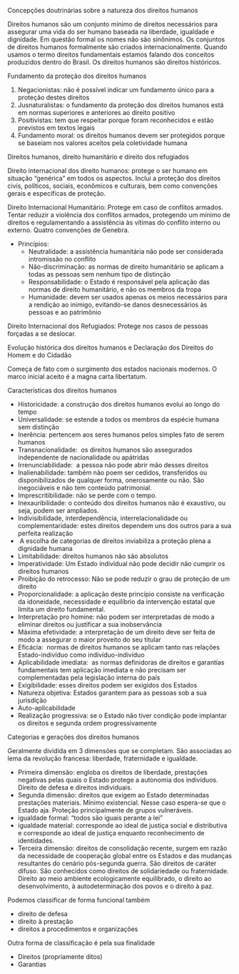 
Concepções doutrinárias sobre a natureza dos direitos humanos

Direitos humanos são um conjunto mínimo de direitos necessários para assegurar uma vida do ser humano baseada na liberdade, igualdade e dignidade. Em questão formal os nomes não são sinônimos. Os conjuntos de direitos humanos formalmente são criados internacionalmente. Quando usamos o termo direitos fundamentais estamos falando dos conceitos produzidos dentro do Brasil. Os direitos humanos são direitos históricos.

Fundamento da proteção dos direitos humanos

1. Negacionistas: não é possível indicar um fundamento único para a proteção destes direitos
2. Jusnaturalistas: o fundamento da proteção dos direitos humanos está em normas superiores e anteriores ao direito positivo
3. Positivistas: tem que respeitar porque foram reconhecidos e estão previstos em textos legais
4. Fundamento moral: os direitos humanos devem ser protegidos porque se baseiam nos valores aceitos pela coletividade humana
    
Direitos humanos, direito humanitário e direito dos refugiados

Direito internacional dos direito humanos: protege o ser humano em situação “genérica” em todos os aspectos. Inclui a proteção dos direitos civis, políticos, sociais, econômicos e culturais, bem como convenções gerais e específicas de proteção.

Direito Internacional Humanitário: Protege em caso de conflitos armados. Tentar reduzir a violência dos conflitos armados, protegendo um mínimo de direitos e regulamentando a assistência às vítimas do conflito interno ou externo. Quatro convenções de Genebra.

- Princípios:
	- Neutralidade: a assistência humanitária não pode ser considerada intromissão no conflito
	- Não-discriminação: as normas de direito humanitário se aplicam a todas as pessoas sem nenhum tipo de distinção
	- Responsabilidade: o Estado é responsável pela aplicação das normas de direito humanitário, e não os membros da tropa
	- Humanidade: devem ser usados apenas os meios necessários para a rendição ao inimigo, evitando-se danos desnecessários às pessoas e ao patrimônio

  

Direito Internacional dos Refugiados: Protege nos casos de pessoas forçadas a se deslocar.

Evolução histórica dos direitos humanos e Declaração dos Direitos do Homem e do Cidadão

Começa de fato com o surgimento dos estados nacionais modernos. O marco inicial aceito é a magna carta libertatum.

Características dos direitos humanos

- Historicidade: a construção dos direitos humanos evolui ao longo do tempo
- Universalidade: se estende a todos os membros da espécie humana sem distinção
- Inerência: pertencem aos seres humanos pelos simples fato de serem humanos
- Transnacionalidade:  os direitos humanos são assegurados independente de nacionalidade ou apátridas
- Irrenunciabilidade:  a pessoa não pode abrir mão desses direitos
- Inalienabilidade: também não poem ser cedidos, transferidos ou disponibilizados de qualquer forma, onerosamente ou não. São inegociáveis e não tem conteúdo patrimonial.
- Imprescritibilidade: não se perde com o tempo.
- Inexauribilidade: o conteúdo dos direitos humanos não é exaustivo, ou seja, podem ser ampliados.
- Indivisibilidade, interdependência, interrelacionalidade ou complementaridade: estes direitos dependem uns dos outros para a sua perfeita realização
-  A escolha de categorias de direitos inviabiliza a proteção plena a dignidade humana
- Limitabilidade: direitos humanos não são absolutos
- Imperatividade: Um Estado individual não pode decidir não cumprir os direitos humanos
- Proibição do retrocesso: Não se pode reduzir o grau de proteção de um direito
- Proporcionalidade: a aplicação deste princípio consiste na verificação da idoneidade, necessidade e equilíbrio da intervenção estatal que limita um direito fundamental.
- Interpretação pro homine: não podem ser interpretadas de modo a eliminar direitos ou justificar a sua inobservância
- Máxima efetividade: a interpretação de um direito deve ser feita de modo a assegurar o maior proveito do seu titular
- Eficácia:  normas de direitos humanos se aplicam tanto nas relações Estado-indivíduo como indivíduo-indivíduo
- Aplicabilidade imediata:  as normas definidoras de direitos e garantias fundamentais tem aplicação imediata e não precisam ser complementadas pela legislação interna do país
- Exigibilidade: esses direitos podem ser exigidos dos Estados
- Natureza objetiva: Estados garantem para as pessoas sob a sua jurisdição
- Auto-aplicabilidade
- Realização progressiva: se o Estado não tiver condição pode implantar os direitos e segunda ordem progressivamente

Categorias e gerações dos direitos humanos

Geralmente dividida em 3 dimensões que se completam. São associadas ao lema da revolução francesa: liberdade, fraternidade e igualdade.
- Primeira dimensão: engloba os direitos de liberdade, prestações negativas pelas quais o Estado protege a autonomia dos indivíduos. Direito de defesa e direitos individuais.
- Segunda dimensão: direitos que exigem ao Estado determinadas prestações materiais. Mínimo existencial. Nesse caso espera-se que o Estado aja. Proteção principalmente de grupos vulneráveis.
- igualdade formal: “todos são iguais perante a lei”
- igualdade material: corresponde ao ideal de justiça social e distributiva e corresponde ao ideal de justiça enquanto reconhecimento de identidades.
- Terceira dimensão: direitos de consolidação recente, surgem em razão da necessidade de cooperação global entre os Estados e das mudanças resultantes do cenário pós-segunda guerra. São direitos de caráter difuso. São conhecidos como direitos de solidariedade ou fraternidade. Direito ao meio ambiente ecologicamente equilibrado, o direito ao desenvolvimento, à autodeterminação dos povos e o direito à paz.

Podemos classificar de forma funcional também
- direito de defesa
- direito à prestação
- direitos a procedimentos e organizações

  

Outra forma de classificação é pela sua finalidade
- Direitos (propriamente ditos)
- Garantias